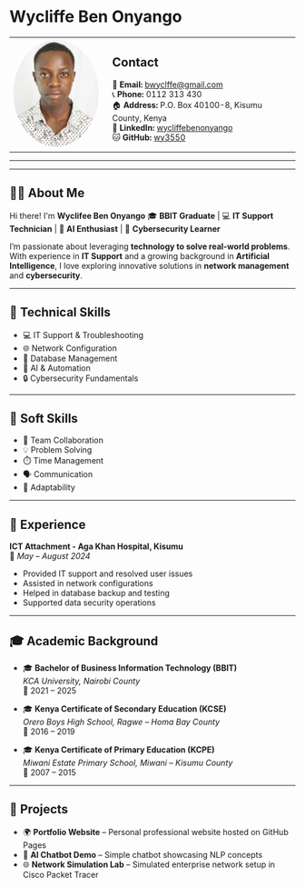 
# Wycliffe Ben Onyango

<table>
<tr>
<td width="160">
<img src="profile.jpg" alt="Ben Wycliffe Onyango" width="150" style="border-radius: 50%;">
</td>
<td>

<h2>Contact</h2>

📧 <strong>Email:</strong> bwyclffe@gmail.com  
📞 <strong>Phone:</strong> 0112 313 430  
🏠 <strong>Address:</strong> P.O. Box 40100-8, Kisumu County, Kenya  
💼 <strong>LinkedIn:</strong> <a href="https://www.linkedin.com/in/wycliffebenonyango">wycliffebenonyango</a>  
🐱 <strong>GitHub:</strong> <a href="https://github.com/wy3550">wy3550</a>  

</td>
</tr>
</table>

---

---

## 👨‍💻 About Me
Hi there! I'm **Wyclifee Ben Onyango** 🎓 **BBIT Graduate** | 💻 **IT Support Technician** | 🤖 **AI Enthusiast** | 🔐 **Cybersecurity Learner**  

I’m passionate about leveraging **technology to solve real-world problems**. With experience in **IT Support** and a growing background in **Artificial Intelligence**, I love exploring innovative solutions in **network management** and **cybersecurity**.

---

## 🧠 Technical Skills
- 💻 IT Support & Troubleshooting  
- 🌐 Network Configuration  
- 📂 Database Management  
- 🤖 AI & Automation  
- 🔒 Cybersecurity Fundamentals  

---

## 💬 Soft Skills
- 🤝 Team Collaboration  
- 💡 Problem Solving  
- ⏱️ Time Management  
- 🗣️ Communication  
- 🌱 Adaptability  

---

## 💼 Experience
**ICT Attachment - Aga Khan Hospital, Kisumu**  
📅 *May – August 2024*  
- Provided IT support and resolved user issues  
- Assisted in network configurations  
- Helped in database backup and testing  
- Supported data security operations  

---

## 🎓 Academic Background
- 🎓 **Bachelor of Business Information Technology (BBIT)**  
  *KCA University, Nairobi County*  
  📅 2021 – 2025  

- 🎓 **Kenya Certificate of Secondary Education (KCSE)**  
  *Orero Boys High School, Ragwe – Homa Bay County*  
  📅 2016 – 2019  

- 🎓 **Kenya Certificate of Primary Education (KCPE)**  
  *Miwani Estate Primary School, Miwani – Kisumu County*  
  📅 2007 – 2015  

---

## 🚀 Projects
- 🌍 **Portfolio Website** – Personal professional website hosted on GitHub Pages  
- 🤖 **AI Chatbot Demo** – Simple chatbot showcasing NLP concepts  
- 🌐 **Network Simulation Lab** – Simulated enterprise network setup in Cisco Packet Tracer
